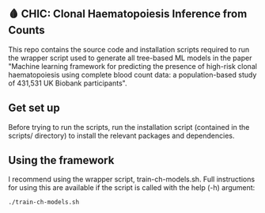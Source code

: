 ## 🩸 CHIC: Clonal Haematopoiesis Inference from Counts
This repo contains the source code and installation scripts required to run the wrapper script used to generate all tree-based ML models in the paper "Machine learning framework for predicting the presence of high-risk clonal haematopoiesis using complete blood count data: a population-based study of 431,531 UK Biobank participants".

## Get set up
Before trying to run the scripts, run the installation script (contained in the scripts/ directory) to install the relevant packages and dependencies.

## Using the framework 
I recommend using the wrapper script, train-ch-models.sh. Full instructions for using this are available if the script is called with the help (-h) argument: 

```bash
./train-ch-models.sh
```
